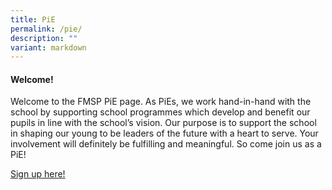 ```yaml
---
title: PiE
permalink: /pie/
description: ""
variant: markdown
---
```

<h4><strong>Welcome!</strong></h4>
<p>Welcome to the FMSP PiE page. As PiEs, we work hand-in-hand with the school by supporting school programmes which develop and benefit our pupils in line with the school’s vision. Our purpose is to support the school in shaping our young to be leaders of the future with a heart to serve. Your involvement will definitely be fulfilling and meaningful. So come join us as a PiE!</p>
<p><a href="https://tinyurl.com/pie-eventsreg2024">Sign up here!</a></p>